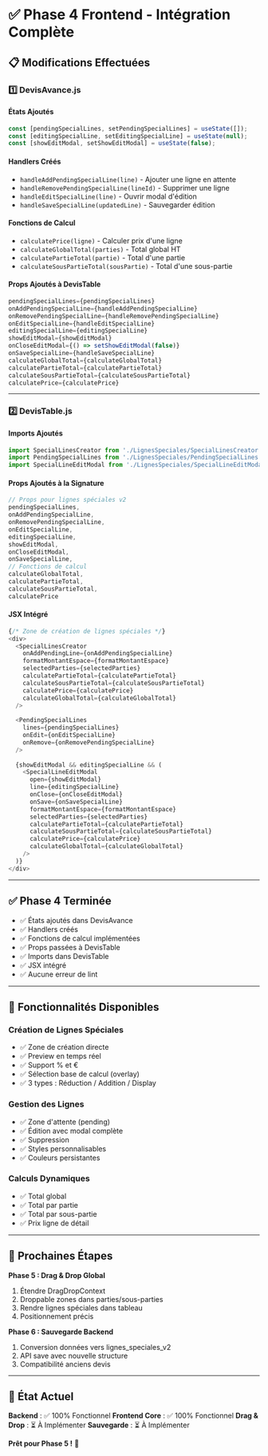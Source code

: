 # ✅ Phase 4 Frontend - Intégration Complète

## 📋 **Modifications Effectuées**

### **1️⃣ DevisAvance.js**

#### **États Ajoutés**
```javascript
const [pendingSpecialLines, setPendingSpecialLines] = useState([]);
const [editingSpecialLine, setEditingSpecialLine] = useState(null);
const [showEditModal, setShowEditModal] = useState(false);
```

#### **Handlers Créés**
- `handleAddPendingSpecialLine(line)` - Ajouter une ligne en attente
- `handleRemovePendingSpecialLine(lineId)` - Supprimer une ligne
- `handleEditSpecialLine(line)` - Ouvrir modal d'édition
- `handleSaveSpecialLine(updatedLine)` - Sauvegarder édition

#### **Fonctions de Calcul**
- `calculatePrice(ligne)` - Calculer prix d'une ligne
- `calculateGlobalTotal(parties)` - Total global HT
- `calculatePartieTotal(partie)` - Total d'une partie
- `calculateSousPartieTotal(sousPartie)` - Total d'une sous-partie

#### **Props Ajoutés à DevisTable**
```javascript
pendingSpecialLines={pendingSpecialLines}
onAddPendingSpecialLine={handleAddPendingSpecialLine}
onRemovePendingSpecialLine={handleRemovePendingSpecialLine}
onEditSpecialLine={handleEditSpecialLine}
editingSpecialLine={editingSpecialLine}
showEditModal={showEditModal}
onCloseEditModal={() => setShowEditModal(false)}
onSaveSpecialLine={handleSaveSpecialLine}
calculateGlobalTotal={calculateGlobalTotal}
calculatePartieTotal={calculatePartieTotal}
calculateSousPartieTotal={calculateSousPartieTotal}
calculatePrice={calculatePrice}
```

---

### **2️⃣ DevisTable.js**

#### **Imports Ajoutés**
```javascript
import SpecialLinesCreator from './LignesSpeciales/SpecialLinesCreator';
import PendingSpecialLines from './LignesSpeciales/PendingSpecialLines';
import SpecialLineEditModal from './LignesSpeciales/SpecialLineEditModal';
```

#### **Props Ajoutés à la Signature**
```javascript
// Props pour lignes spéciales v2
pendingSpecialLines,
onAddPendingSpecialLine,
onRemovePendingSpecialLine,
onEditSpecialLine,
editingSpecialLine,
showEditModal,
onCloseEditModal,
onSaveSpecialLine,
// Fonctions de calcul
calculateGlobalTotal,
calculatePartieTotal,
calculateSousPartieTotal,
calculatePrice
```

#### **JSX Intégré**
```javascript
{/* Zone de création de lignes spéciales */}
<div>
  <SpecialLinesCreator
    onAddPendingLine={onAddPendingSpecialLine}
    formatMontantEspace={formatMontantEspace}
    selectedParties={selectedParties}
    calculatePartieTotal={calculatePartieTotal}
    calculateSousPartieTotal={calculateSousPartieTotal}
    calculatePrice={calculatePrice}
    calculateGlobalTotal={calculateGlobalTotal}
  />
  
  <PendingSpecialLines
    lines={pendingSpecialLines}
    onEdit={onEditSpecialLine}
    onRemove={onRemovePendingSpecialLine}
  />
  
  {showEditModal && editingSpecialLine && (
    <SpecialLineEditModal
      open={showEditModal}
      line={editingSpecialLine}
      onClose={onCloseEditModal}
      onSave={onSaveSpecialLine}
      formatMontantEspace={formatMontantEspace}
      selectedParties={selectedParties}
      calculatePartieTotal={calculatePartieTotal}
      calculateSousPartieTotal={calculateSousPartieTotal}
      calculatePrice={calculatePrice}
      calculateGlobalTotal={calculateGlobalTotal}
    />
  )}
</div>
```

---

## ✅ **Phase 4 Terminée**

- ✅ États ajoutés dans DevisAvance
- ✅ Handlers créés
- ✅ Fonctions de calcul implémentées
- ✅ Props passées à DevisTable
- ✅ Imports dans DevisTable
- ✅ JSX intégré
- ✅ Aucune erreur de lint

---

## 🎯 **Fonctionnalités Disponibles**

### **Création de Lignes Spéciales**
- ✅ Zone de création directe
- ✅ Preview en temps réel
- ✅ Support % et €
- ✅ Sélection base de calcul (overlay)
- ✅ 3 types : Réduction / Addition / Display

### **Gestion des Lignes**
- ✅ Zone d'attente (pending)
- ✅ Édition avec modal complète
- ✅ Suppression
- ✅ Styles personnalisables
- ✅ Couleurs persistantes

### **Calculs Dynamiques**
- ✅ Total global
- ✅ Total par partie
- ✅ Total par sous-partie
- ✅ Prix ligne de détail

---

## 🔄 **Prochaines Étapes**

**Phase 5 : Drag & Drop Global**
1. Étendre DragDropContext
2. Droppable zones dans parties/sous-parties
3. Rendre lignes spéciales dans tableau
4. Positionnement précis

**Phase 6 : Sauvegarde Backend**
1. Conversion données vers lignes_speciales_v2
2. API save avec nouvelle structure
3. Compatibilité anciens devis

---

## 🚀 **État Actuel**

**Backend** : ✅ 100% Fonctionnel
**Frontend Core** : ✅ 100% Fonctionnel
**Drag & Drop** : ⏳ À Implémenter
**Sauvegarde** : ⏳ À Implémenter

**Prêt pour Phase 5 !** 🎉

